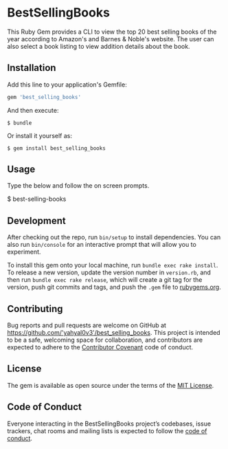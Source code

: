 # BestSellingBooks

This Ruby Gem provides a CLI to view the top 20 best selling books of the year according to Amazon's and Barnes & Noble's website.
The user can also select a book listing to view addition details about the book.

## Installation

Add this line to your application's Gemfile:

```ruby
gem 'best_selling_books'
```

And then execute:

    $ bundle

Or install it yourself as:

    $ gem install best_selling_books

## Usage

Type the below and follow the on screen prompts.

  $ best-selling-books

## Development

After checking out the repo, run `bin/setup` to install dependencies. You can also run `bin/console` for an interactive prompt that will allow you to experiment.

To install this gem onto your local machine, run `bundle exec rake install`. To release a new version, update the version number in `version.rb`, and then run `bundle exec rake release`, which will create a git tag for the version, push git commits and tags, and push the `.gem` file to [rubygems.org](https://rubygems.org).

## Contributing

Bug reports and pull requests are welcome on GitHub at https://github.com/'yahyal0v3'/best_selling_books. This project is intended to be a safe, welcoming space for collaboration, and contributors are expected to adhere to the [Contributor Covenant](http://contributor-covenant.org) code of conduct.

## License

The gem is available as open source under the terms of the [MIT License](http://opensource.org/licenses/MIT).

## Code of Conduct

Everyone interacting in the BestSellingBooks project’s codebases, issue trackers, chat rooms and mailing lists is expected to follow the [code of conduct](https://github.com/'yahyal0v3'/best_selling_books/blob/master/CODE_OF_CONDUCT.md).

